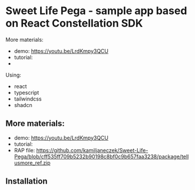 # Sweet Life Pega - sample app based on React Constellation SDK


More materials:
- demo: https://youtu.be/LrdKmpy3QCU
- tutorial:
-

Using:
- react
- typescript
- tailwindcss
- shadcn

## More materials:
- demo: https://youtu.be/LrdKmpy3QCU
- tutorial:
- RAP file: https://github.com/kamiljaneczek/Sweet-Life-Pega/blob/cff535ff709b5232b90198c8bf0c9b657faa3238/package/tellusmore_ref.zip




## Installation

